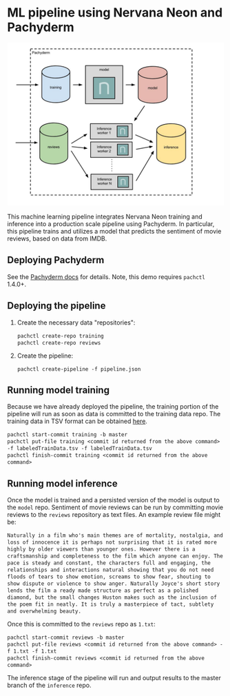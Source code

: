 # ML pipeline using Nervana Neon and Pachyderm

![alt tag](pipeline.jpg)

This machine learning pipeline integrates Nervana Neon training and inference into a production scale pipeline using Pachyderm.  In particular, this pipeline trains and utilizes a model that predicts the sentiment of movie reviews, based on data from IMDB.

## Deploying Pachyderm

See the [Pachyderm docs](http://docs.pachyderm.io/en/latest/) for details. Note, this demo requires `pachctl` 1.4.0+.  

## Deploying the pipeline

1. Create the necessary data "repositories":

    ```
    pachctl create-repo training
    pachctl create-repo reviews
    ```

2. Create the pipeline:

    ```
    pachctl create-pipeline -f pipeline.json
    ```

## Running model training

Because we have already deployed the pipeline, the training portion of the pipeline will run as soon as data is committed to the training data repo.  The training data in TSV format can be obtained [here](https://www.kaggle.com/c/word2vec-nlp-tutorial/data).

```
pachctl start-commit training -b master
pachctl put-file training <commit id returned from the above command> -f labeledTrainData.tsv -f labeledTrainData.tsv
pachctl finish-commit training <commit id returned from the above command>
```

## Running model inference

Once the model is trained and a persisted version of the model is output to the `model` repo.  Sentiment of movie reviews can be run by committing movie reviews to the `reviews` repository as text files.  An example review file might be:

```
Naturally in a film who's main themes are of mortality, nostalgia, and loss of innocence it is perhaps not surprising that it is rated more highly by older viewers than younger ones. However there is a craftsmanship and completeness to the film which anyone can enjoy. The pace is steady and constant, the characters full and engaging, the relationships and interactions natural showing that you do not need floods of tears to show emotion, screams to show fear, shouting to show dispute or violence to show anger. Naturally Joyce's short story lends the film a ready made structure as perfect as a polished diamond, but the small changes Huston makes such as the inclusion of the poem fit in neatly. It is truly a masterpiece of tact, subtlety and overwhelming beauty.
```

Once this is committed to the `reviews` repo as `1.txt`:

```
pachctl start-commit reviews -b master
pachctl put-file reviews <commit id returned from the above command> -f 1.txt -f 1.txt
pachctl finish-commit reviews <commit id returned from the above command>
```

The inference stage of the pipeline will run and output results to the master branch of the `inference` repo.
